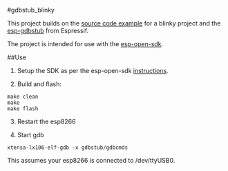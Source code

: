 #gdbstub_blinky

This project builds on the [source code
example](https://github.com/esp8266/source-code-examples) for a blinky
project and the
[esp-gdbstub](https://github.com/espressif/esp-gdbstub) from
Espressif.

The project is intended for use with the
[esp-open-sdk](https://github.com/pfalcon/esp-open-sdk).

##Use

1. Setup the SDK as per the esp-open-sdk
[instructions](https://github.com/pfalcon/esp-open-sdk).

2. Build and flash:

```
make clean
make
make flash
```

3. Restart the esp8266

4. Start gdb
```
xtensa-lx106-elf-gdb -x gdbstub/gdbcmds
```
This assumes your esp8266 is connected to /dev/ttyUSB0.

